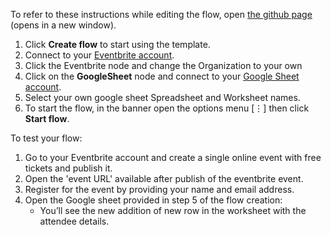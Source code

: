 To refer to these instructions while editing the flow, open [the github page](https://github.com/ot4i/app-connect-templates/blob/CMPE-202-Team-11-task2/resources/markdown/Record%20Eventbrite%20attendees%20to%20Google%20Sheets_instrcutions.md) (opens in a new window).

1. Click **Create flow** to start using the template.
2. Connect to your [Eventbrite account](https://ibm.biz/aceventbrite).
3. Click the Eventbrite node and change the Organization to your own
4. Click on the **GoogleSheet** node and connect to your [Google Sheet account](https://ibm.biz/acgsheets).
5. Select your own google sheet Spreadsheet and Worksheet names. 
6. To start the flow, in the banner open the options menu [&#8942;] then click **Start flow**.

To test your flow:
1. Go to your Eventbrite account and create a single online event with free tickets and publish it.
2. Open the 'event URL' available after publish of the eventbrite event. 
3. Register for the event by providing your name and email address.
4. Open the Google sheet provided in step 5 of the flow creation:
     - You’ll see the new addition of new row in the worksheet with the attendee details.

